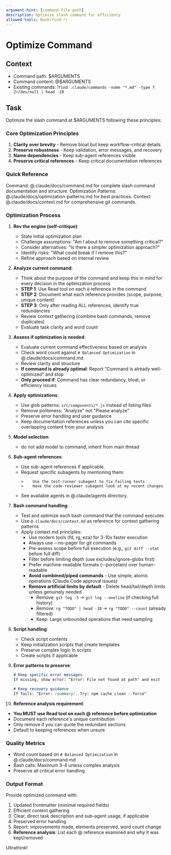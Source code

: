 ```yaml
---
argument-hint: [command-file-path]
description: Optimize slash command for efficiency
allowed-tools: Bash(find:*)
---
```


# Optimize Command

## Context

- Command path: $ARGUMENTS
- Command content: @$ARGUMENTS
- Existing commands: !`find .claude/commands -name "*.md" -type f 2>/dev/null | head -20`

## Task

Optimize the slash command at $ARGUMENTS following these principles:

### Core Optimization Principles
1. **Clarity over brevity** - Remove bloat but keep workflow-critical details
2. **Preserve robustness** - Keep validation, error messages, and recovery
3. **Name dependencies** - Keep sub-agent references visible
4. **Preserve critical references** - Keep critical documentation references

### Quick Reference
Command: @.claude/docs/command.md for complete slash command documentation and structure.
Optimization Patterns: @.claude/docs/optimization-patterns.md for best practices.
Context: @.claude/docs/context.md for comprehensive git commands.

### Optimization Process

1. **Rev the engine (self-critique)**:
   - State initial optimization plan
   - Challenge assumptions: "Am I about to remove something critical?"
   - Consider alternatives: "Is there a simpler optimization approach?"
   - Identify risks: "What could break if I remove this?"
   - Refine approach based on internal review

2. **Analyze current command**:
   - Think about the purpose of the command and keep this in mind for every decision in the optimization process
   - **STEP 1**: Use Read tool on each `@` reference in the command
   - **STEP 2**: Document what each reference provides (scope, purpose, unique content)
   - **STEP 3**: Only after reading ALL references, identify true redundancies
   - Review context gathering (combine bash commands, remove duplicates)
   - Evaluate task clarity and word count

3. **Assess if optimization is needed**:
   - Evaluate current command effectiveness based on analysis
   - Check word count against `# Balanced Optimization` in @.claude/docs/command.md
   - Review clarity and structure
   - **If command is already optimal**: Report "Command is already well-optimized" and stop
   - **Only proceed if**: Command has clear redundancy, bloat, or efficiency issues

4. **Apply optimizations**:
   - Use glob patterns: `src/components/*.js` instead of listing files
   - Remove politeness: "Analyze" not "Please analyze"
   - Preserve error handling and user guidance
   - Keep documentation references unless you can cite specific overlapping content from your analysis

5. **Model selection**:
   - do not add model to command, inherit from main thread

6. **Sub-agent references**:
   - Use sub-agent references if applicable.
   - Request specific subagents by mentioning them:
     ```
     >    Use the test-runner subagent to fix failing tests
     >    Have the code-reviewer subagent look at my recent changes
     ```
   - See available agents in @.claude/agents directory.

7. **Bash command handling**:
   - Test and optimize each bash command that the command executes
   - Use `@.claude/docs/context.md` as reference for context gathering patterns
   - Apply context.md principles:
     * Use modern tools (fd, rg, eza) for 3-10x faster execution
     * Always use --no-pager for git commands
     * Pre-assess scope before full execution (e.g., `git diff --stat` before full diff)
     * Filter before limiting depth (use excludes/ignore-globs first)
     * Prefer machine-readable formats (--porcelain) over human-readable
     * **Avoid combined/piped commands** - Use simple, atomic operations (Claude Code approval issues)
     * **Remove artificial limits by default** - Delete head/tail/depth limits unless genuinely needed
       - Remove: `git log -5` → `git log --oneline` (if checking full history)
       - Remove: `rg "TODO" | head -10` → `rg "TODO" --count` (already filtered)
       - Keep: Large unbounded operations that need sampling

8. **Script handling**:
   - Check script contents
   - Keep initialization scripts that create templates
   - Preserve complex logic in scripts
   - Create scripts if applicable

9. **Error patterns to preserve**:
   ```markdown
   # Keep specific error messages
   If missing, show error: "Error: File not found at path" and exit
   
   # Keep recovery guidance  
   If fails: "Error: [summary]. Try: npm cache clean --force"
   ```

10. **Reference analysis requirement**:
   - **You MUST use Read tool on each @ reference before optimization**
   - Document each reference's unique contribution
   - Only remove if you can quote the redundant sections
   - Default to keeping references when unsure

### Quality Metrics
- Word count based on `# Balanced Optimization` in @.claude/docs/command.md
- Bash calls: Maximum 3-4 unless complex analysis
- Preserve all critical error handling

### Output Format

Provide optimized command with:
1. Updated frontmatter (minimal required fields)
2. Efficient context gathering
3. Clear, direct task description and sub-agent usage, if applicable
4. Preserved error handling
5. Report: improvements made, elements preserved, word count change
6. **Reference analysis**: List each @ reference examined and why it was kept/removed

Ultrathink!
